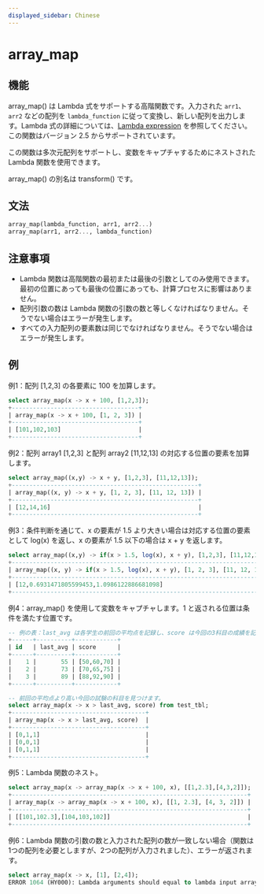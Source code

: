 ```yaml
---
displayed_sidebar: Chinese
---
```


# array_map

## 機能

array_map() は Lambda 式をサポートする高階関数です。入力された `arr1`、`arr2` などの配列を `lambda_function` に従って変換し、新しい配列を出力します。Lambda 式の詳細については、[Lambda expression](../Lambda_expression.md) を参照してください。この関数はバージョン 2.5 からサポートされています。

この関数は多次元配列をサポートし、変数をキャプチャするためにネストされた Lambda 関数を使用できます。

array_map() の別名は transform() です。

## 文法

```Haskell
array_map(lambda_function, arr1, arr2...)
array_map(arr1, arr2..., lambda_function)
```

## 注意事項

- Lambda 関数は高階関数の最初または最後の引数としてのみ使用できます。最初の位置にあっても最後の位置にあっても、計算プロセスに影響はありません。
- 配列引数の数は Lambda 関数の引数の数と等しくなければなりません。そうでない場合はエラーが発生します。
- すべての入力配列の要素数は同じでなければなりません。そうでない場合はエラーが発生します。

## 例

例1：配列 [1,2,3] の各要素に 100 を加算します。

```SQL
select array_map(x -> x + 100, [1,2,3]);
+------------------------------------+
| array_map(x -> x + 100, [1, 2, 3]) |
+------------------------------------+
| [101,102,103]                      |
+------------------------------------+
```

例2：配列 array1 [1,2,3] と配列 array2 [11,12,13] の対応する位置の要素を加算します。

```SQL
select array_map((x,y) -> x + y, [1,2,3], [11,12,13]);
+-----------------------------------------------------+
| array_map((x, y) -> x + y, [1, 2, 3], [11, 12, 13]) |
+-----------------------------------------------------+
| [12,14,16]                                          |
+-----------------------------------------------------+
```

例3：条件判断を通じて、x の要素が 1.5 より大きい場合は対応する位置の要素として log(x) を返し、x の要素が 1.5 以下の場合は x + y を返します。

```SQL
select array_map((x,y) -> if(x > 1.5, log(x), x + y), [1,2,3], [11,12,13]);
+--------------------------------------------------------------------------+
| array_map((x, y) -> if(x > 1.5, log(x), x + y), [1, 2, 3], [11, 12, 13]) |
+--------------------------------------------------------------------------+
| [12,0.6931471805599453,1.0986122886681098]                               |
+--------------------------------------------------------------------------+
```

例4：array_map() を使用して変数をキャプチャします。1 と返される位置は条件を満たす位置です。

```SQL
-- 例の表：last_avg は各学生の前回の平均点を記録し、score は今回の3科目の成績を記録します。
+------+----------+------------+
| id   | last_avg | score      |
+------+----------+------------+
|    1 |       55 | [50,60,70] |
|    2 |       73 | [70,65,75] |
|    3 |       89 | [88,92,90] |
+------+----------+------------+

-- 前回の平均点より高い今回の試験の科目を見つけます。
select array_map(x -> x > last_avg, score) from test_tbl;
+--------------------------------------+
| array_map(x -> x > last_avg, score)  |
+--------------------------------------+
| [0,1,1]                              |
| [0,0,1]                              |
| [0,1,1]                              |
+--------------------------------------+
```

例5：Lambda 関数のネスト。

```SQL
select array_map(x -> array_map(x -> x + 100, x), [[1,2.3],[4,3,2]]);
+-------------------------------------------------------------------+
| array_map(x -> array_map(x -> x + 100, x), [[1, 2.3], [4, 3, 2]]) |
+-------------------------------------------------------------------+
| [[101,102.3],[104,103,102]]                                       |
+-------------------------------------------------------------------+
```

例6：Lambda 関数の引数の数と入力された配列の数が一致しない場合（関数は1つの配列を必要としますが、2つの配列が入力されました）、エラーが返されます。

```SQL
select array_map(x -> x, [1], [2,4]);
ERROR 1064 (HY000): Lambda arguments should equal to lambda input arrays.
```
